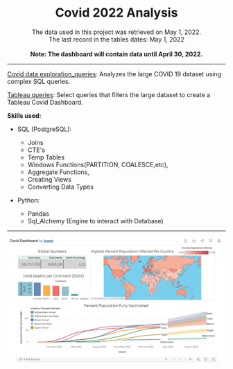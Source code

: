 <h1 align = "center"> Covid 2022 Analysis </h1>

<p align = "center">The data used in this project was retrieved on May 1, 2022. <br>
    The last record in the tables dates: May 1, 2022
    <br><br>
    <b>Note: The dashboard will contain data until April 30, 2022. </b>
</p>


---


[Covid data exploration_queries](src/covid_dataexploration_queries.sql): Analyzes the large COVID 19 dataset using complex SQL queries.

[Tableau queries](src/tableau_covid_sql_queries.sql): Select queries that filters the large dataset to create a Tableau Covid Dashboard.

**Skills used:**
- SQL (PostgreSQL):
    - Joins
    -  CTE's
    -  Temp Tables
    -  Windows Functions(PARTITION, COALESCE,etc),
    -  Aggregate Functions,
    -  Creating Views
    -  Converting Data Types

- Python:
    - Pandas
    - Sql_Alchemy (Engine to interact with Database)

---
![Covid DashBoard](assets/covid_dashboard2022.png)
